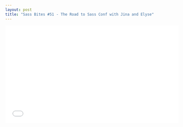 ```yaml
---
layout: post
title: "Sass Bites #51 - The Road to Sass Conf with Jina and Elyse"
---
```


<iframe width='560' height='315' src='//www.youtube.com/embed/Ls7VgTCTRaU' frameborder='0' allowfullscreen></iframe>
